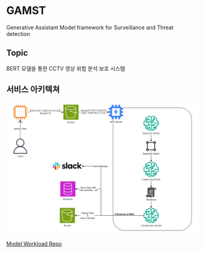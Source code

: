 # GAMST
Generative Assistant Model framework for Surveillance and Threat detection

## Topic
BERT 모델을 통한 CCTV 영상 위험 분석 보조 시스템  

## 서비스 아키텍쳐
![architecture.png](./mdImg/architecture.png)  

[Model Workload Repo](https://github.com/omoknooni/GAMST-model-workflow)

